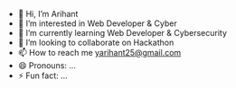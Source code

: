 - 👋 Hi, I’m Arihant
- 👀 I’m interested in Web Developer & Cyber
- 🌱 I’m currently learning Web Developer & Cybersecurity
- 💞️ I’m looking to collaborate on Hackathon
- 📫 How to reach me yarihant25@gmail.com
- 😄 Pronouns: ...
- ⚡ Fun fact: ...

<!---
Shido75/Shido75 is a ✨ special ✨ repository because its `README.md` (this file) appears on your GitHub profile.
You can click the Preview link to take a look at your changes.
--->
